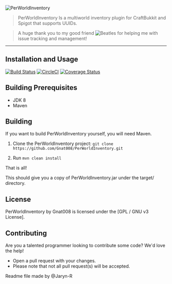 ![PerWorldInventory](http://jalu.ch/ext/authme-docs/pwi_banner_main.png)

> PerWorldInventory Is a multiworld inventory plugin for CraftBukkit and Spigot that supports UUIDs.

> A huge thank you to my good friend ![Beatles](https://github.com/BeatlesDev) for helping me with issue tracking and management!
***

## Installation and Usage

[![Build Status](https://travis-ci.org/Gnat008/PerWorldInventory.svg?branch=master)](https://travis-ci.org/Gnat008/PerWorldInventory)
[![CircleCI](https://circleci.com/gh/Gnat008/PerWorldInventory.svg?style=svg)](https://circleci.com/gh/Gnat008/PerWorldInventory)
[![Coverage Status](https://coveralls.io/repos/github/Gnat008/PerWorldInventory/badge.svg?branch=master)](https://coveralls.io/github/Gnat008/PerWorldInventory?branch=master)

## Building Prerequisites
* JDK 8
* Maven

## Building

If you want to build PerWorldInventory yourself, you will need Maven.

1) Clone the PerWorldInventory project: ```git clone https://github.com/Gnat008/PerWorldInventory.git```

2) Run ```mvn clean install```

That is all!

This should give you a copy of PerWorldInventory.jar under the target/ directory.

## License

PerWorldInventory by Gnat008 is licensed under the [GPL / GNU v3 License].

## Contributing
Are you a talented programmer looking to contribute some code? We'd love the help!
* Open a pull request with your changes.
* Please note that not all pull request(s) will be accepted.

Readme file made by @Jaryn-R

